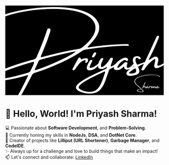 ![Image](/Priyash%20cursive.png)


# 👋 Hello, World! I'm **Priyash Sharma**!  
💻 Passionate about **Software Development**, and **Problem-Solving**.  
🌱 Currently honing my skills in **NodeJs**, **DSA**, and **DotNet Core**.  
🚀 Creator of projects like **Lilliput (URL Shortener)**, **Garbage Manager**, and **CodeIDE**.  
✨ Always up for a challenge and love to build things that make an impact!  
📫 Let's connect and collaborate: [LinkedIn](https://www.linkedin.com/in/priyash24/)


<!--
**PriyAsh-24/PriyAsh-24** is a ✨ _special_ ✨ repository because its `README.md` (this file) appears on your GitHub profile.

Here are some ideas to get you started:

- 🔭 I’m currently working on ...
- 🌱 I’m currently learning ...
- 👯 I’m looking to collaborate on ...
- 🤔 I’m looking for help with ...
- 💬 Ask me about ...
- 📫 How to reach me: ...
- 😄 Pronouns: ...
- ⚡ Fun fact: ...
-->
